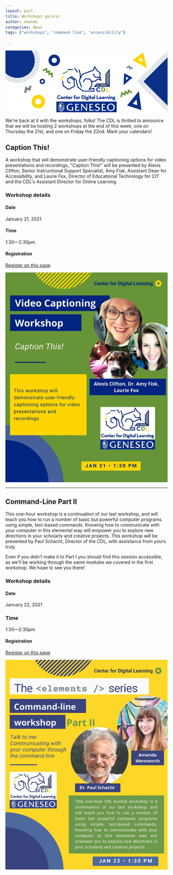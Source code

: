 ```yaml
---
layout: post
title: Workshops galore!
author: amanda
categories: News
tags: ["workshops", "command line", "accessibility"]

---
```


![CDL banner logo](/images/CDLLogoBanner_small.png)

<span class="drop">W</span>e're back at it with the workshops, folks! The CDL is thrilled to announce that we will be hosting 2 workshops at the end of this week, one on Thursday the 21st, and one on Friday the 22nd. Mark your calendars!

<!--more-->

## Caption This!

A workshop that will demonstrate user-friendly captioning options for video presentations and recordings, "Caption This!" will be presented by Alexis Clifton, Senior Instructional Support Specialist, Amy Fisk, Assistant Dean for Accessibility, and Laurie Fox, Director of Educational Technology for CIT and the CDL's Assistant Director for Online Learning.

### Workshop details

#### Date 
January 21, 2021

#### Time
1:30—2:30pm

#### Registration
[Register on this page](https://geneseo.zoom.us/meeting/register/tJwtd-6uqDkvG9GavTUSyajGNWo4DMk2OkPg)

![CDL Caption This! workshop flyer](/images/captionthisflyer.jpg)

---

## Command-Line Part II

This one-hour workshop is a continuation of our last workshop, and will teach you how to run a number of basic but powerful computer programs using simple, text-based commands. Knowing how to communicate with your computer in this elemental way will empower you to explore new directions in your scholarly and creative projects. This workshop will be presented by Paul Schacht, Director of the CDL, with assistance from yours truly.

Even if you didn't make it to Part I you should find this session accessible, as we'll be working through the same modules we covered in the first workshop. We hope to see you there!

### Workshop details

#### Date
January 22, 2021

### Time
1:30—2:30pm

#### Registration
[Register on this page](https://geneseo.zoom.us/meeting/register/tJ0od-qpqjIpHdxelFAOg7cvzs7QnwqUgWx0)

![CDL Command-Line workshop flyer](/images/CLPart2Workshop.jpg)
